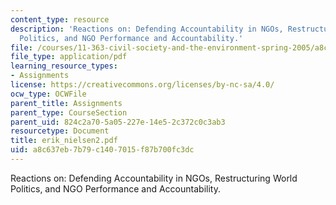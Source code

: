 ```yaml
---
content_type: resource
description: 'Reactions on: Defending Accountability in NGOs, Restructuring World
  Politics, and NGO Performance and Accountability.'
file: /courses/11-363-civil-society-and-the-environment-spring-2005/a8c637eb7b79c1407015f87b700fc3dc_erik_nielsen2.pdf
file_type: application/pdf
learning_resource_types:
- Assignments
license: https://creativecommons.org/licenses/by-nc-sa/4.0/
ocw_type: OCWFile
parent_title: Assignments
parent_type: CourseSection
parent_uid: 824c2a70-5a05-227e-14e5-2c372c0c3ab3
resourcetype: Document
title: erik_nielsen2.pdf
uid: a8c637eb-7b79-c140-7015-f87b700fc3dc
---
```

Reactions on: Defending Accountability in NGOs, Restructuring World Politics, and NGO Performance and Accountability.